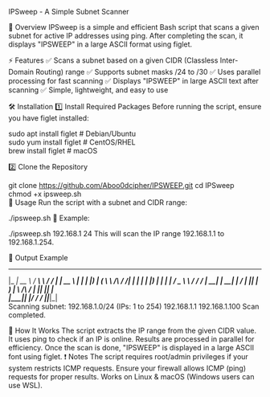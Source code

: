 IPSweep - A Simple Subnet Scanner

📌 Overview
IPSweep is a simple and efficient Bash script that scans a given subnet for active IP addresses using ping. After completing the scan, it displays "IPSWEEP" in a large ASCII format using figlet.

⚡ Features
✅ Scans a subnet based on a given CIDR (Classless Inter-Domain Routing) range
✅ Supports subnet masks /24 to /30
✅ Uses parallel processing for fast scanning
✅ Displays "IPSWEEP" in large ASCII text after scanning
✅ Simple, lightweight, and easy to use

🛠 Installation
1️⃣ Install Required Packages
Before running the script, ensure you have figlet installed:


sudo apt install figlet    # Debian/Ubuntu  
sudo yum install figlet    # CentOS/RHEL  
brew install figlet        # macOS  

2️⃣ Clone the Repository

git clone https://github.com/Aboo0dcipher/IPSWEEP.git
cd IPSweep  
chmod +x ipsweep.sh  
🚀 Usage
Run the script with a subnet and CIDR range:


./ipsweep.sh <subnet> <CIDR>
🔹 Example:

./ipsweep.sh 192.168.1 24
This will scan the IP range 192.168.1.1 to 192.168.1.254.

📜 Output Example
 _____ _____   _______          ________ ______ _____  
|_   _|  __ \ / ____\ \        / /  ____|  ____|  __ \ 
  | | | |__) | (___  \ \  /\  / /| |__  | |__  | |__) |
  | | |  ___/ \___ \  \ \/  \/ / |  __| |  __| |  ___/ 
 _| |_| |     ____) |  \  /\  /  | |____| |____| |     
|_____|_|    |_____/    \/  \/   |______|______|_|  
Scanning subnet: 192.168.1.0/24 (IPs: 1 to 254)
192.168.1.1 
192.168.1.100 
Scan completed.

 
🔧 How It Works
The script extracts the IP range from the given CIDR value.
It uses ping to check if an IP is online.
Results are processed in parallel for efficiency.
Once the scan is done, "IPSWEEP" is displayed in a large ASCII font using figlet.
❗ Notes
The script requires root/admin privileges if your system restricts ICMP requests.
Ensure your firewall allows ICMP (ping) requests for proper results.
Works on Linux & macOS (Windows users can use WSL).
